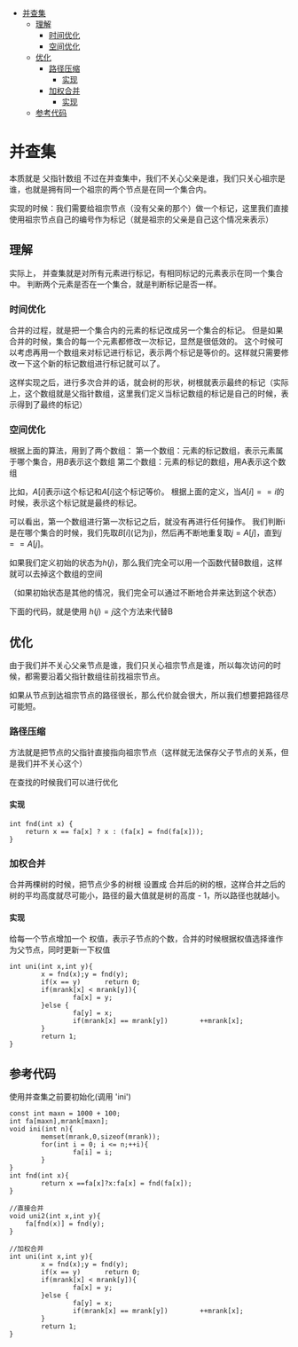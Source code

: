 <!--toc-->

- [并查集](#并查集)
	- [理解](#理解)
		- [时间优化](#时间优化)
		- [空间优化](#空间优化)
	- [优化](#优化)
		- [路径压缩](#路径压缩)
			- [实现](#实现)
		- [加权合并](#加权合并)
			- [实现](#实现-1)
	- [参考代码](#参考代码)

<!-- tocstop -->
# 并查集
本质就是 父指针数组
不过在并查集中，我们不关心父亲是谁，我们只关心祖宗是谁，也就是拥有同一个祖宗的两个节点是在同一个集合内。

实现的时候：我们需要给祖宗节点（没有父亲的那个）做一个标记，这里我们直接使用祖宗节点自己的编号作为标记（就是祖宗的父亲是自己这个情况来表示）

## 理解
实际上，
并查集就是对所有元素进行标记，有相同标记的元素表示在同一个集合中。
判断两个元素是否在一个集合，就是判断标记是否一样。

### 时间优化
合并的过程，就是把一个集合内的元素的标记改成另一个集合的标记。
但是如果合并的时候，集合的每一个元素都修改一次标记，显然是很低效的。
这个时候可以考虑再用一个数组来对标记进行标记，表示两个标记是等价的。这样就只需要修改一下这个新的标记数组进行标记就可以了。

这样实现之后，进行多次合并的话，就会树的形状，树根就表示最终的标记（实际上，这个数组就是父指针数组，这里我们定义当标记数组的标记是自己的时候，表示得到了最终的标记）

### 空间优化
根据上面的算法，用到了两个数组：
第一个数组：元素的标记数组，表示元素属于哪个集合，用$B$表示这个数组
第二个数组：元素的标记的数组，用A表示这个数组

比如，$A[i]$表示i这个标记和$A[i]$这个标记等价。
根据上面的定义，当$A[i] == i$的时候，表示这个标记就是最终的标记。

可以看出，第一个数组进行第一次标记之后，就没有再进行任何操作。
我们判断i是在哪个集合的时候，我们先取$B[i]$(记为j)，然后再不断地重复取$j = A[j]$，直到$j == A[j]$。

如果我们定义初始的状态为$h(j)$，那么我们完全可以用一个函数代替B数组，这样就可以去掉这个数组的空间

（如果初始状态是其他的情况，我们完全可以通过不断地合并来达到这个状态）

下面的代码，就是使用 $h(j) = j$这个方法来代替B

## 优化
由于我们并不关心父亲节点是谁，我们只关心祖宗节点是谁，所以每次访问的时候，都需要沿着父指针数组往前找祖宗节点。

如果从节点到达祖宗节点的路径很长，那么代价就会很大，所以我们想要把路径尽可能短。
### 路径压缩
方法就是把节点的父指针直接指向祖宗节点（这样就无法保存父子节点的关系，但是我们并不关心这个）

在查找的时候我们可以进行优化

#### 实现
```{cpp}
int fnd(int x) {
	return x == fa[x] ? x : (fa[x] = fnd(fa[x]));
}
```

### 加权合并
合并两棵树的时候，把节点少多的树根 设置成 合并后的树的根，这样合并之后的树的平均高度就尽可能小，路径的最大值就是树的高度 - 1，所以路径也就越小。

#### 实现
给每一个节点增加一个 权值，表示子节点的个数，合并的时候根据权值选择谁作为父节点，同时更新一下权值
```{cpp}
int uni(int x,int y){
        x = fnd(x);y = fnd(y);
        if(x == y)      return 0;
        if(mrank[x] < mrank[y]){
                fa[x] = y;
        }else {
                fa[y] = x;
                if(mrank[x] == mrank[y])        ++mrank[x];  
        }
        return 1;
}
```

## 参考代码
使用并查集之前要初始化(调用 'ini')
```{cpp}
const int maxn = 1000 + 100;
int fa[maxn],mrank[maxn];
void ini(int n){
        memset(mrank,0,sizeof(mrank));
        for(int i = 0; i <= n;++i){
                fa[i] = i;
        }
}
int fnd(int x){
        return x ==fa[x]?x:fa[x] = fnd(fa[x]);
}

//直接合并
void uni2(int x,int y){
	fa[fnd(x)] = fnd(y);
}

//加权合并
int uni(int x,int y){
        x = fnd(x);y = fnd(y);
        if(x == y)      return 0;
        if(mrank[x] < mrank[y]){
                fa[x] = y;
        }else {
                fa[y] = x;
                if(mrank[x] == mrank[y])        ++mrank[x];  
        }
        return 1;
}
```
